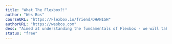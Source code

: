 ```yaml
---
title: "What The Flexbox?!"
author: "Wes Bos"
courseURL: "https://Flexbox.io/friend/DHANISH"
authorURL: "https://wesbos.com"
desc: "Aimed at understanding the fundamentals of Flexbox - we will take a deep dive into understanding rows, columns, axes, wrapping, alignment, centering and layout."
status: "free"
---
```

